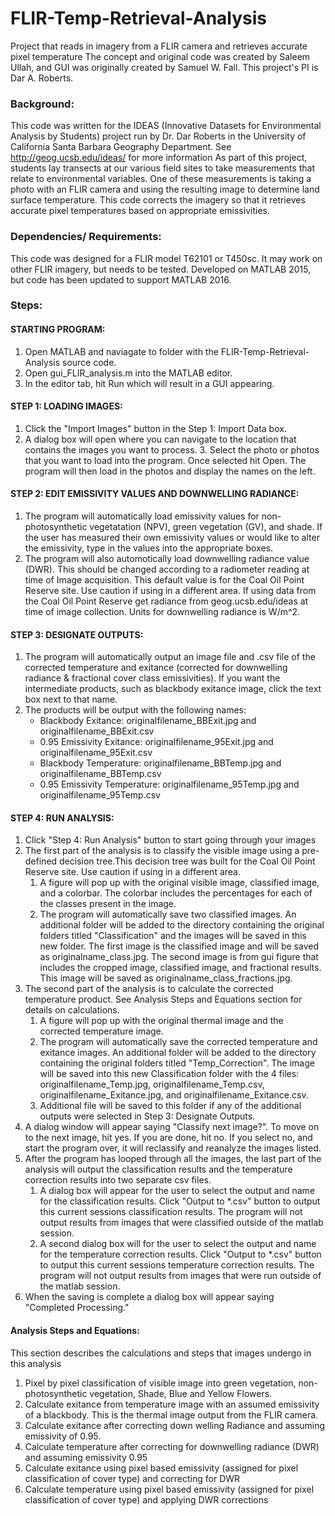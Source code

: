 # FLIR-Temp-Retrieval-Analysis

Project that reads in imagery from a FLIR camera and retrieves accurate pixel temperature
The concept and original code was created by Saleem Ullah, and GUI was originally created by Samuel W. Fall.
This project's PI is Dar A. Roberts.

### Background:
This code was written for the IDEAS (Innovative Datasets for Environmental Analysis by Students) project
run by Dr. Dar Roberts in the University of California Santa Barbara Geography Department.
See http://geog.ucsb.edu/ideas/ for more information
As part of this project, students lay transects at our various field sites to take measurements that
relate to environmental variables. One of these measurements is taking a photo with an FLIR camera and 
using the resulting image to determine land surface temperature. This code corrects the imagery so that it retrieves accurate pixel temperatures based on appropriate emissivities.

### Dependencies/ Requirements:
This code was designed for a FLIR model T62101 or T450sc. It may work on other FLIR imagery, but needs to be tested. Developed on MATLAB 2015, but code has been updated to support MATLAB 2016.

### Steps:
#### STARTING PROGRAM:
1. Open MATLAB and naviagate to folder with the FLIR-Temp-Retrieval-Analysis source code. 
2. Open gui_FLIR_analysis.m into the MATLAB editor.
3. In the editor tab, hit Run which will result in a GUI appearing.

#### STEP 1: LOADING IMAGES:
1. Click the "Import Images" button in the Step 1: Import Data box. 
2. A dialog box will open where you can navigate to the location that contains the images you want to process. 3. Select the photo or photos that you want to load into the program. Once selected hit Open. The program will then load in the photos and display the names on the left.

#### STEP 2: EDIT EMISSIVITY VALUES AND DOWNWELLING RADIANCE:
1. The program will automatically load emissivity values for non-photosynthetic vegetatation (NPV), green vegetation (GV), and shade. If the user has measured their own emissivity values or would like to alter the emissivity, type in the values into the appropriate boxes. 
2. The program will also automotically load downwelling radiance value (DWR). This should be changed according to a radiometer reading at time of Image acquisition. This default value is for the Coal Oil Point Reserve site. Use caution if using in a different area. If using data from the Coal Oil Point Reserve get radiance from geog.ucsb.edu/ideas at time of image collection. Units for downwelling radiance is W/m^2.

#### STEP 3: DESIGNATE OUTPUTS:
1. The program will automatically output an image file and .csv file of the corrected temperature and exitance (corrected for downwelling radiance & fractional cover class emissivities). If you want the intermediate products, such as blackbody exitance image, click the text box next to that name. 
2. The products will be output with the following names:
	* Blackbody Exitance: originalfilename_BBExit.jpg and originalfilename_BBExit.csv
	* 0.95 Emissivity Exitance: originalfilename_95Exit.jpg and originalfilename_95Exit.csv
	* Blackbody Temperature: originalfilename_BBTemp.jpg and originalfilename_BBTemp.csv
	* 0.95 Emissivity Temperature: originalfilename_95Temp.jpg and originalfilename_95Temp.csv

#### STEP 4: RUN ANALYSIS:
1. Click "Step 4: Run Analysis" button to start going through your images 
2. The first part of the analysis is to classify the visible image using a pre-defined decision tree.This decision tree was built for the Coal Oil Point Reserve site. Use caution if using in a different area.
	1. A figure will pop up with the original visible image, classified image, and a colorbar. The colorbar includes the percentages for each of the classes present in the image. 
	2. The program will automatically save two classified images. An additional folder will be added to the directory containing the original folders titled "Classification" and the images will be saved in this new folder. The first image is the classified image and will be saved as originalname_class.jpg. The second image is from gui figure that includes the cropped image, classified image, and fractional results. This image will be saved as originalname_class_fractions.jpg.
3. The second part of the analysis is to calculate the corrected temperature product. See Analysis Steps and Equations section for details on calculations.
	1. A figure will pop up with the original thermal image and the corrected temperature image. 
	2. The program will automatically save the corrected temperature and exitance images. An additional folder will be added to the directory containing the original folders titled "Temp_Correction". The image will be saved into this new Classification folder with the 4 files: originalfilename_Temp.jpg, originalfilename_Temp.csv, originalfilename_Exitance.jpg, and originalfilename_Exitance.csv. 
	3. Additional file will be saved to this folder if any of the additional outputs were selected in Step 3: Designate Outputs.
4. A dialog window will appear saying "Classify next image?". To move on to the next image, hit yes. If you are done, hit no. If you select no, and start the program over, it will reclassify and reanalyze the images listed.
5. After the program has looped through all the images, the last part of the analysis will output the classification results and the temperature correction results into two separate csv files.
	1. A dialog box will appear for the user to select the output and name for the classification results.  Click "Output to *.csv" button to output this current sessions classification results. The program will not output results from images that were classified outside of the matlab session. 
	2. A second dialog box will for the user to select the output and name for the temperature correction results.  Click "Output to *.csv" button to output this current sessions temperature correction results. The program will not output results from images that were run outside of the matlab session. 
4. When the saving is complete a dialog box will appear saying "Completed Processing."

#### Analysis Steps and Equations:
This section describes the calculations and steps that images undergo in this analysis
1. Pixel by pixel classification of visible image into green vegetation, non-photosynthetic vegetation, Shade, Blue and Yellow Flowers.
2. Calculate exitance from temperature image with an assumed emissivity of a blackbody. This is the thermal image output from the FLIR camera.
3. Calculate exitance after correcting down welling Radiance and assuming emissivity of 0.95.
4. Calculate temperature after correcting for downwelling radiance (DWR) and assuming emissivity 0.95
5. Calculate exitance using pixel based emissivity (assigned for pixel classification of cover type) and correcting for DWR 
6. Calculate temperature using pixel based emissivity (assigned for pixel classification of cover type) and  applying DWR corrections
